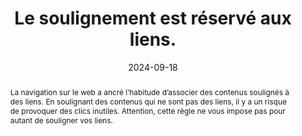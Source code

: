 ---
N: '134'
Rubrique: Liens
title: Le soulignement est réservé aux liens. 
abstract: La navigation sur le web a ancré l’habitude d’associer des contenus soulignés à des liens. En soulignant des contenus qui ne sont pas des liens, il y a un risque de provoquer des clics inutiles. Attention, cette règle ne vous impose pas pour autant de souligner vos liens.
categories: 
    - "Liens"
agrege: O4134-E042
opquast: '4 134'
indiceebook: '42'
description: "Règle n°42"
before: "041"
weight: "042"
after: "043"
actif: '1'
layout: rules
date: 2024-09-18
tags: 
    - "Accessibilité"
    - "Utilisabilité"
objectif: 
    - "Éviter les clics inutiles sur des contenus soulignés perçus comme des hyperliens."
    - "Faciliter l’identification des liens."
Meo: 
    - "Ne pas utiliser le soulignement pour des textes simples ou des éléments qui ne constituent pas des liens."
Controle: 
    - "Dans chaque fichier contenant des contenu soulignés&nbsp;:<ul><li>Identifier les textes soulignés dans l’ebook ;</li><li>Contrôler la nature de ces contenus pour vérifier s'il s'agit effectivement d'hyperliens.</li></ul>"
epubcheck: 
ace: 
humancheck: true
ReadiumGoToolkit: 
Source: 
    - "Opquast"
Referentiel: 
    - ""
steps: 
    - "Projet éditorial"
    - "Production numérique"
---